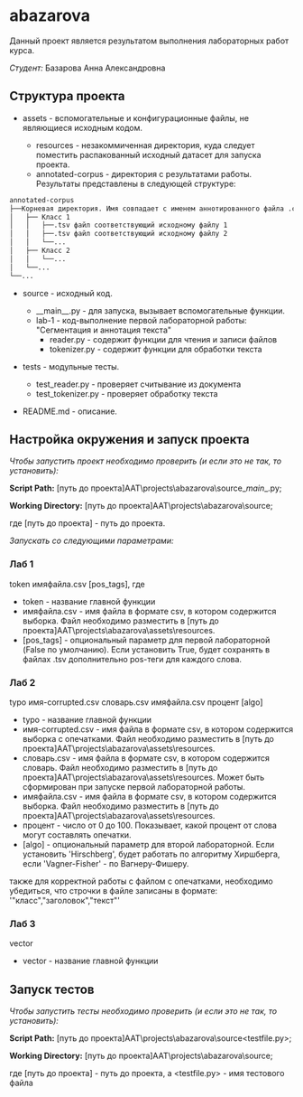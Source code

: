 # abazarova

Данный проект является результатом выполнения лабораторных работ курса.

*Студент:* Базарова Анна Александровна

## Структура проекта

* assets - вспомогательные и конфигурационные файлы, не являющиеся исходным кодом.

  * resources - незакоммиченная директория, куда следует поместить распакованный исходный датасет для запуска проекта.
  * annotated-corpus - директория с результатами работы. Результаты представлены в следующей структуре:
  
```sh
annotated-corpus
├──Корневая директория. Имя совпадает с именем аннотированного файла .csv
│   ├── Класс 1
│   │   ├──.tsv файл соответствующий исходному файлу 1 
│   │   ├──.tsv файл соответствующий исходному файлу 2 
│   │   └──...
│   ├── Класс 2
│   │   └──...
│   └──...
└──...
```

* source - исходный код.
  * \_\_main__.py - для запуска, вызывает вспомогательные функции.
  * lab-1 - код-выполнение первой лабораторной работы: "Сегментация и аннотация текста"
    * reader.py - содержит функции для чтения и записи файлов
    * tokenizer.py - содержит функции для обработки текста
 
* tests - модульные тесты.
  * test_reader.py - проверяет считывание из документа
  * test_tokenizer.py - проверяет обработку текста
 
* README.md - описание.

## Настройка окружения и запуск проекта

*Чтобы запустить проект необходимо проверить (и если это не так, то установить):*

**Script Path:** [путь до проекта]AAT\projects\abazarova\source\__main__.py;

**Working Directory:** [путь до проекта]AAT\projects\abazarova\source;

где [путь до проекта] - путь до проекта.

*Запускать со следующими параметрами:* 
### Лаб 1
token имяфайла.csv [pos_tags], где
* token - название главной функции 
* имяфайла.csv - имя файла в формате csv, в котором содержится выборка. Файл необходимо разместить в [путь до проекта]AAT\projects\abazarova\assets\resources.
* [pos_tags] - опциональный параметр для первой лабораторной (False по умолчанию). Если установить True, будет сохранять в файлах .tsv дополнительно pos-теги для каждого слова.

### Лаб 2
typo имя-corrupted.csv словарь.csv имяфайла.csv процент [algo] 
* typo - название главной функции
* имя-corrupted.csv - имя файла в формате csv, в котором содержится выборка c опечатками. Файл необходимо разместить в [путь до проекта]AAT\projects\abazarova\assets\resources.
* словарь.csv - имя файла в формате csv, в котором содержится словарь. Файл необходимо разместить в [путь до проекта]AAT\projects\abazarova\assets\resources. Может быть сформирован при запуске первой лабораторной работы.
* имяфайла.csv - имя файла в формате csv, в котором содержится выборка. Файл необходимо разместить в [путь до проекта]AAT\projects\abazarova\assets\resources.
* процент - число от 0 до 100. Показывает, какой процент от слова могут составлять опечатки.
* [algo] - опциональный параметр для второй лабораторной. Если установить 'Hirschberg', будет работать по алгоритму Хиршберга, если 'Vagner-Fisher' - по Вагнеру-Фишеру.

также для корректной работы с файлом с опечатками, необходимо убедиться, что строчки в файле записаны в формате:
'"класс","заголовок","текст"'

### Лаб 3
vector
* vector - название главной функции

## Запуск тестов

*Чтобы запустить тесты необходимо проверить (и если это не так, то установить):*

**Script Path:** [путь до проекта]AAT\projects\abazarova\source\<testfile.py>;

**Working Directory:** [путь до проекта]AAT\projects\abazarova\source;

где [путь до проекта] - путь до проекта, а <testfile.py> - имя тестового файла
